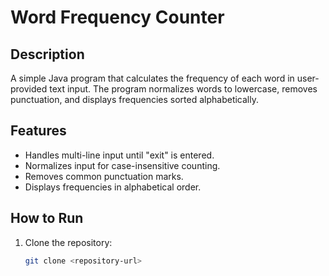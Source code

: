 # Word Frequency Counter

## Description
A simple Java program that calculates the frequency of each word in user-provided text input. The program normalizes words to lowercase, removes punctuation, and displays frequencies sorted alphabetically.

## Features
- Handles multi-line input until "exit" is entered.
- Normalizes input for case-insensitive counting.
- Removes common punctuation marks.
- Displays frequencies in alphabetical order.

## How to Run
1. Clone the repository:
   ```bash
   git clone <repository-url>
